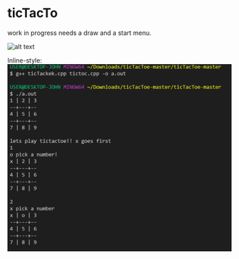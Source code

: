 # ticTacTo

work in progress needs a draw and a start menu. 


![alt text](https://github.com/FainTkL/ticTacToe/Capture.PNG "Logo Title Text 1")

Inline-style: 
![alt text](https://github.com/FainTkL/ticTacToe/raw/master/Capture.PNG "Logo Title Text 1")

